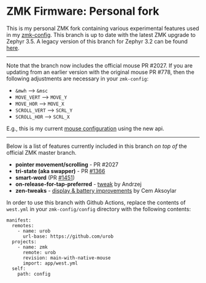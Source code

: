 # ZMK Firmware: Personal fork

This is my personal ZMK fork containing various experimental features used in
my [zmk-config](https://github.com/urob/zmk-config/). This branch is up to date
with the latest ZMK upgrade to Zephyr 3.5. A legacy version
of this branch for Zephyr 3.2 can be found [here](https://github.com/urob/zmk/tree/main-3.2).

---

Note that the branch now includes the official mouse PR #2027. If you are updating from an earlier
version with the original mouse PR #778, then the following
adjustments are necessary in your `zmk-config`:

- `&mwh` --> `&msc`
- `MOVE_VERT` --> `MOVE_Y`
- `MOVE_HOR` --> `MOVE_X`
- `SCROLL_VERT` --> `SCRL_Y`
- `SCROLL_HOR` --> `SCRL_X`

E.g., this is my current [mouse
configuration](https://github.com/urob/zmk-config/blob/upstream-mouse/config/mouse.dtsi)
using the new api.

---

Below is a list of features currently included in this branch _on top of_
the official ZMK master branch.

- **pointer movement/scrolling** - PR #2027
- **tri-state (aka swapper)** - PR [#1366](https://github.com/zmkfirmware/zmk/pull/1366)
- **smart-word** (PR [#1451](https://github.com/zmkfirmware/zmk/pull/1451))
- **on-release-for-tap-preferred** - [tweak](https://github.com/celejewski/zmk/commit/d7a8482712d87963e59b74238667346221199293) by Andrzej
- **zen-tweaks** - [display & battery improvements](https://github.com/caksoylar/zmk/tree/caksoylar/zen-v1%2Bv2) by Cem Aksoylar

In order to use this branch with Github Actions, replace the contents of `west.yml` in
your `zmk-config/config` directory with the following contents:

```
manifest:
  remotes:
    - name: urob
      url-base: https://github.com/urob
  projects:
    - name: zmk
      remote: urob
      revision: main-with-native-mouse
      import: app/west.yml
  self:
    path: config
```
